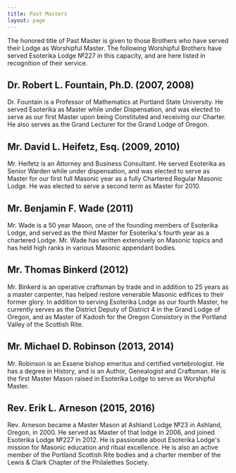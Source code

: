 ```yaml
---
title: Past Masters
layout: page
---
```


The honored title of Past Master is given to those Brothers who have served their Lodge as Worshipful Master. The following Worshipful Brothers have served Esoterika Lodge №227 in this capacity, and are here listed in recognition of their service.

## Dr. Robert L. Fountain, Ph.D. (2007, 2008)
Dr. Fountain is a Professor of Mathematics at Portland State University. He served Esoterika as Master while under Dispensation, and was elected to serve as our first Master upon being Constituted and receiving our Charter. He also serves as the Grand Lecturer for the Grand Lodge of Oregon.

## Mr. David L. Heifetz, Esq. (2009, 2010)
Mr. Heifetz is an Attorney and Business Consultant. He served Esoterika as Senior Warden while under dispensation, and was elected to serve as Master for our first full Masonic year as a fully Chartered Regular Masonic Lodge. He was elected to serve a second term as Master for 2010.

## Mr. Benjamin F. Wade (2011)
Mr. Wade is a 50 year Mason, one of the founding members of Esoterika Lodge, and served as the third Master for Esoterika's fourth year as a chartered Lodge. Mr. Wade has written extensively on Masonic topics and has held high ranks in various Masonic appendant bodies.

## Mr. Thomas Binkerd (2012)
Mr. Binkerd is an operative craftsman by trade and in addition to 25
years as a master carpenter, has helped restore venerable Masonic
edifices to their former glory. In addition to serving Esoterika Lodge
as our fourth Master, he currently serves as the District Deputy of
District 4 in the Grand Lodge of Oregon, and as Master of Kadosh for the Oregon Consistory in the Portland Valley of the Scottish Rite.

## Mr. Michael D. Robinson (2013, 2014)
Mr. Robinson is an Essene bishop emeritus and certified vertebrologist. He has a degree in History, and is an Author, Genealogist and Craftsman. He is the first Master Mason raised in Esoterika Lodge to serve as Worshipful Master.

## Rev. Erik L. Arneson (2015, 2016)
Rev. Arneson became a Master Mason at Ashland Lodge №23 in Ashland, Oregon, in 2000. He served as Master of that lodge in 2006, and joined Esoterika Lodge №227 in 2012. He is passionate about Esoterika Lodge's mission for Masonic education and ritual excellence. He is also an active member of the Portland Scottish Rite bodies and a charter member of the Lewis & Clark Chapter of the Philalethes Society.
